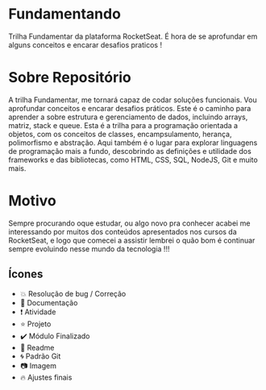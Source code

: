 # Fundamentando
 Trilha Fundamentar da plataforma RocketSeat.
 É hora de se aprofundar em alguns conceitos e encarar desafios praticos !
 
# Sobre Repositório 
 A trilha Fundamentar, me tornará capaz de codar soluções funcionais. Vou aprofundar conceitos e encarar desafios práticos. Este é o caminho para aprender a sobre estrutura e gerenciamento de dados, incluindo arrays, matriz, stack e queue. Esta é a trilha para a programação orientada a objetos, com os conceitos de classes, encampsulamento, herança, polimorfismo e abstração. Aqui também é o lugar para explorar linguagens de programação mais a fundo, descobrindo as definições e utilidade dos frameworks e das bibliotecas, como HTML, CSS, SQL, NodeJS, Git e muito mais.

# Motivo
 Sempre procurando oque estudar, ou algo novo pra conhecer acabei me interessando por muitos dos conteúdos apresentados nos cursos da RocketSeat, e logo que comecei a assistir lembrei o quão bom é continuar sempre evoluindo nesse mundo da tecnologia !!!

## Ícones

- :boom: Resolução de bug / Correção 
- :dash: Documentação
- :exclamation: Atividade 
- :star: Projeto
- :heavy_check_mark: Módulo Finalizado
- :page_with_curl: Readme
- :cyclone: Padrão Git
- :camera:  Imagem
- :fire: Ajustes finais

